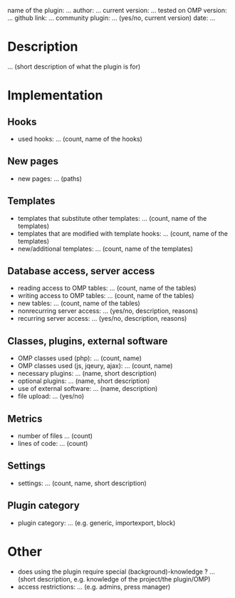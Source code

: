 
name of the plugin: ...
author: ...
current version: ...
tested on OMP version: ...
github link: ...
community plugin: ... (yes/no, current version)
date: ...

Description
============

 ... (short description of what the plugin is for)
 
Implementation
================

Hooks
-----
- used hooks: ... (count, name of the hooks)

New pages
------
- new pages: ... (paths)

Templates
---------
- templates that substitute other templates: ... (count, name of the templates)
- templates that are modified with template hooks: ... (count, name of the templates)
- new/additional templates: ... (count, name of the templates)

Database access, server access
-----------------------------
- reading access to OMP tables: ... (count, name of the tables)
- writing access to OMP tables: ... (count, name of the tables)
- new tables: ... (count, name of the tables)
- nonrecurring server access: ... (yes/no, description, reasons)
- recurring server access: ... (yes/no, description, reasons)
 
Classes, plugins, external software
-----------------------
- OMP classes used (php): ... (count, name)
- OMP classes used (js, jqeury, ajax): ... (count, name)
- necessary plugins: ... (name, short description)
- optional plugins: ... (name, short description)
- use of external software: ... (name, description)
- file upload: ... (yes/no)
 
Metrics
--------
- number of files ... (count)
- lines of code: ... (count)

Settings
--------
- settings: ... (count, name, short description)

Plugin category
----------
- plugin category: ... (e.g. generic, importexport, block)

Other
=============
- does using the plugin require special (background)-knowledge ? ... (short description, e.g. knowledge of the project/the plugin/OMP)
- access restrictions: ... (e.g. admins, press manager)


